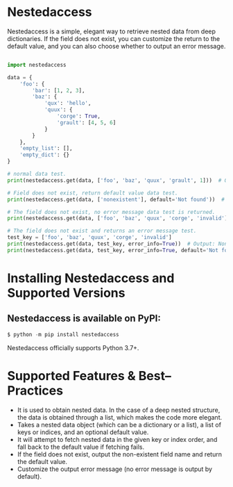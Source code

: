 # Nestedaccess

Nestedaccess is a simple, elegant way to retrieve nested data from deep dictionaries. If the field does not exist, you can customize the return to the default value, and you can also choose whether to output an error message.

```python

import nestedaccess

data = {
    'foo': {
        'bar': [1, 2, 3],
        'baz': {
            'qux': 'hello',
            'quux': {
                'corge': True,
                'grault': [4, 5, 6]
            }
        }
    },
    'empty_list': [],
    'empty_dict': {}
}

# normal data test.
print(nestedaccess.get(data, ['foo', 'baz', 'quux', 'grault', 1]))  # Output: 5

# Field does not exist, return default value data test.
print(nestedaccess.get(data, ['nonexistent'], default='Not found'))  # Output: 'Not found'

# The field does not exist, no error message data test is returned.
print(nestedaccess.get(data, ['foo', 'baz', 'quux', 'corge', 'invalid']))  # Output: None

# The field does not exist and returns an error message test.
test_key = ['foo', 'baz', 'quux', 'corge', 'invalid']
print(nestedaccess.get(data, test_key, error_info=True))  # Output: None (dictionary key does not exist)
print(nestedaccess.get(data, test_key, error_info=True, default='Not found'))  # Output: 'Not found'
```

# Installing Nestedaccess and Supported Versions

## Nestedaccess is available on PyPI:

```python
$ python -m pip install nestedaccess
```

Nestedaccess officially supports Python 3.7+.

# Supported Features & Best–Practices

-   It is used to obtain nested data. In the case of a deep nested structure, the data is obtained through a list, which makes the code more elegant.
-   Takes a nested data object (which can be a dictionary or a list), a list of keys or indices, and an optional default value.
-   It will attempt to fetch nested data in the given key or index order, and fall back to the default value if fetching fails.
-   If the field does not exist, output the non-existent field name and return the default value.
-   Customize the output error message (no error message is output by default).